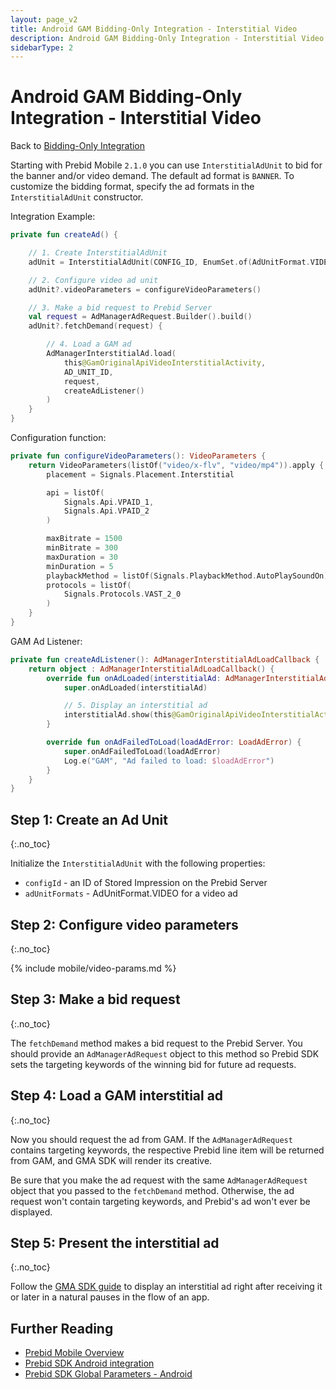 ```yaml
---
layout: page_v2
title: Android GAM Bidding-Only Integration - Interstitial Video
description: Android GAM Bidding-Only Integration - Interstitial Video
sidebarType: 2
---
```


# Android GAM Bidding-Only Integration - Interstitial Video

Back to [Bidding-Only Integration](/prebid-mobile/pbm-api/android/android-sdk-integration-gam-original-api.html#adunit-specific-instructions)

Starting with Prebid Mobile `2.1.0` you can use `InterstitialAdUnit` to bid for the banner and/or video demand. The default ad format is `BANNER`. To customize the bidding format, specify the ad formats in the `InterstitialAdUnit` constructor.

Integration Example:

```kotlin
private fun createAd() {

    // 1. Create InterstitialAdUnit
    adUnit = InterstitialAdUnit(CONFIG_ID, EnumSet.of(AdUnitFormat.VIDEO))

    // 2. Configure video ad unit
    adUnit?.videoParameters = configureVideoParameters()

    // 3. Make a bid request to Prebid Server
    val request = AdManagerAdRequest.Builder().build()
    adUnit?.fetchDemand(request) {

        // 4. Load a GAM ad
        AdManagerInterstitialAd.load(
            this@GamOriginalApiVideoInterstitialActivity,
            AD_UNIT_ID,
            request,
            createAdListener()
        )
    }
}
```

Configuration function:

```kotlin
private fun configureVideoParameters(): VideoParameters {
    return VideoParameters(listOf("video/x-flv", "video/mp4")).apply {
        placement = Signals.Placement.Interstitial

        api = listOf(
            Signals.Api.VPAID_1,
            Signals.Api.VPAID_2
        )

        maxBitrate = 1500
        minBitrate = 300
        maxDuration = 30
        minDuration = 5
        playbackMethod = listOf(Signals.PlaybackMethod.AutoPlaySoundOn)
        protocols = listOf(
            Signals.Protocols.VAST_2_0
        )
    }
}
```

GAM Ad Listener:

```kotlin
private fun createAdListener(): AdManagerInterstitialAdLoadCallback {
    return object : AdManagerInterstitialAdLoadCallback() {
        override fun onAdLoaded(interstitialAd: AdManagerInterstitialAd) {
            super.onAdLoaded(interstitialAd)

            // 5. Display an interstitial ad
            interstitialAd.show(this@GamOriginalApiVideoInterstitialActivity)
        }

        override fun onAdFailedToLoad(loadAdError: LoadAdError) {
            super.onAdFailedToLoad(loadAdError)
            Log.e("GAM", "Ad failed to load: $loadAdError")
        }
    }
}
```

## Step 1: Create an Ad Unit
{:.no_toc}

Initialize the `InterstitialAdUnit` with the following properties:

- `configId` - an ID of Stored Impression on the Prebid Server
- `adUnitFormats` - AdUnitFormat.VIDEO for a video ad

## Step 2: Configure video parameters
{:.no_toc}

{% include mobile/video-params.md %}

## Step 3: Make a bid request
{:.no_toc}

The `fetchDemand` method makes a bid request to the Prebid Server. You should provide an `AdManagerAdRequest` object to this method so Prebid SDK sets the targeting keywords of the winning bid for future ad requests.

## Step 4: Load a GAM interstitial ad
{:.no_toc}

Now you should request the ad from GAM. If the `AdManagerAdRequest` contains targeting keywords, the respective Prebid line item will be returned from GAM, and GMA SDK will render its creative.

Be sure that you make the ad request with the same `AdManagerAdRequest` object that you passed to the `fetchDemand` method. Otherwise, the ad request won't contain targeting keywords, and Prebid's ad won't ever be displayed.

## Step 5: Present the interstitial ad
{:.no_toc}

Follow the [GMA SDK guide](https://developers.google.com/ad-manager/mobile-ads-sdk/android/interstitial#display_the_ad) to display an interstitial ad right after receiving it or later in a natural pauses in the flow of an app.

## Further Reading

- [Prebid Mobile Overview](/prebid-mobile/prebid-mobile.html)
- [Prebid SDK Android integration](/prebid-mobile/pbm-api/android/code-integration-android.html)
- [Prebid SDK Global Parameters - Android](/prebid-mobile/pbm-api/android/pbm-targeting-android.html)
